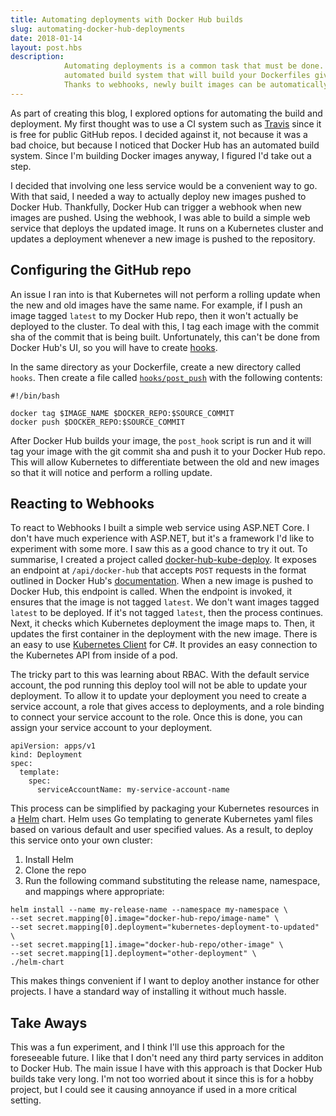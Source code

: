 ```yaml
---
title: Automating deployments with Docker Hub builds
slug: automating-docker-hub-deployments
date: 2018-01-14
layout: post.hbs
description:
            Automating deployments is a common task that must be done. Docker Hub has a built-in
            automated build system that will build your Dockerfiles given a GitHub repo.
            Thanks to webhooks, newly built images can be automatically deployed to your Kubernetes cluster.
---
```


As part of creating this blog, I explored options for automating the build and deployment. My first thought was to use
a CI system such as [Travis](https://travis-ci.org/) since it is free for public GitHub repos. I decided against it, not because it was
a bad choice, but because I noticed that Docker Hub has an automated build system. Since I'm building Docker images anyway,
I figured I'd take out a step.

I decided that involving one less service would be a convenient way to go. With that said, I needed a way to actually deploy new
images pushed to Docker Hub. Thankfully, Docker Hub can trigger a webhook when new images are pushed.
Using the webhook, I was able to build a simple web service that deploys the updated image. It runs on a Kubernetes cluster and updates a deployment whenever
a new image is pushed to the repository.

## Configuring the GitHub repo

An issue I ran into is that Kubernetes will not perform a rolling update when the new and old images have the same name. For example,
if I push an image tagged `latest` to my Docker Hub repo, then it won't actually be deployed to the cluster. To deal with this, I tag each image
with the commit sha of the commit that is being built. Unfortunately, this can't be done from Docker Hub's UI, so you will have to create [hooks](https://docs.docker.com/docker-hub/builds/advanced/#custom-build-phase-hooks).

In the same directory as your Dockerfile, create a new directory called `hooks`. Then create a file called [`hooks/post_push`](https://github.com/proubatsis/blog/blob/master/blog-site/hooks/post_push) with the following contents:

```
#!/bin/bash

docker tag $IMAGE_NAME $DOCKER_REPO:$SOURCE_COMMIT
docker push $DOCKER_REPO:$SOURCE_COMMIT
```

After Docker Hub builds your image, the `post_hook` script is run and it will tag your image with
the git commit sha and push it to your Docker Hub repo. This will allow Kubernetes to differentiate between the old and new images so that
it will notice and perform a rolling update.

## Reacting to Webhooks

To react to Webhooks I built a simple web service using ASP.NET Core. I don't have much experience with ASP.NET, but it's a framework I'd like to
experiment with some more. I saw this as a good chance to try it out. To summarise, I created a project called [docker-hub-kube-deploy](https://github.com/proubatsis/docker-hub-kube-deploy). It exposes an endpoint at `/api/docker-hub` that accepts `POST` requests in the format
outlined in Docker Hub's [documentation](https://docs.docker.com/docker-hub/webhooks/#example-webhook-payload). When a new image is pushed
to Docker Hub, this endpoint is called. When the endpoint is invoked, it ensures that the image is not tagged `latest`. We don't want
images tagged `latest` to be deployed. If it's not tagged `latest`, then the process continues. Next, it checks which Kubernetes deployment the image maps to.
Then, it updates the first container in the deployment with the new image. There is an easy to use [Kubernetes Client](https://github.com/kubernetes-client/csharp) for C#. It provides an easy connection to the Kubernetes API from inside of a pod.

The tricky part to this was learning about RBAC. With the default service account, the pod running this deploy tool will not be able to
update your deployment. To allow it to update your deployment you need to create a service account, a role that gives access to deployments,
and a role binding to connect your service account to the role. Once this is done, you can assign your service account to your deployment.

```
apiVersion: apps/v1
kind: Deployment
spec:
  template:
    spec:
      serviceAccountName: my-service-account-name
```

This process can be simplified by packaging your Kubernetes resources in a [Helm](https://helm.sh/) chart. Helm uses Go templating to
generate Kubernetes yaml files based on various default and user specified values. As a result, to deploy this service onto your own
cluster:

1. Install Helm
2. Clone the repo
3. Run the following command substituting the release name, namespace, and mappings where appropriate:

```
helm install --name my-release-name --namespace my-namespace \
--set secret.mapping[0].image="docker-hub-repo/image-name" \
--set secret.mapping[0].deployment="kubernetes-deployment-to-updated" \
--set secret.mapping[1].image="docker-hub-repo/other-image" \
--set secret.mapping[1].deployment="other-deployment" \
./helm-chart
```

This makes things convenient if I want to deploy another instance for other projects. I have a standard way of installing it without much hassle.

## Take Aways

This was a fun experiment, and I think I'll use this approach for the foreseeable future. I like that I don't need any third party services
in additon to Docker Hub. The main issue I have with this approach is that Docker Hub builds take very long.
I'm not too worried about it since this is for a hobby project, but I could see it causing annoyance if used in a more critical setting.
